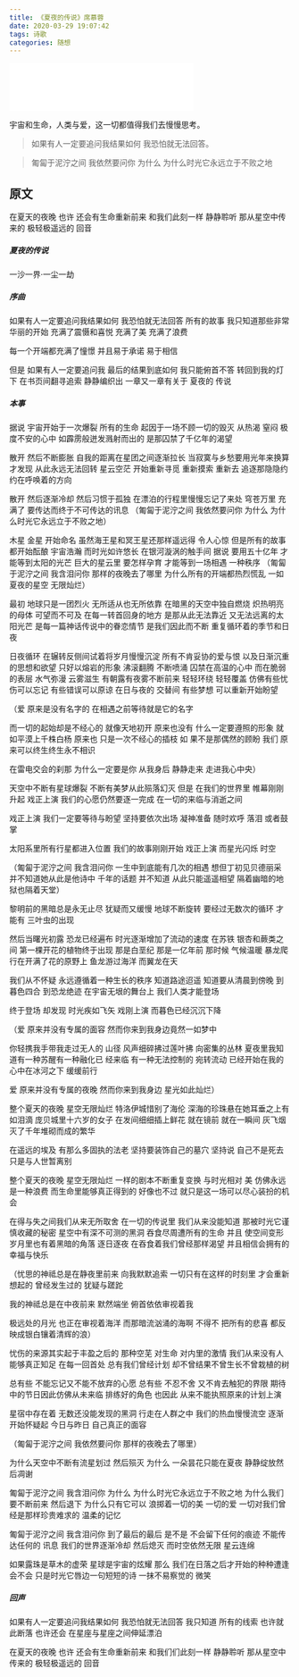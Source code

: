 ```yaml
---
title: 《夏夜的传说》席慕蓉
date: 2020-03-29 19:07:42
tags: 诗歌
categories: 随想
---
```


<iframe frameborder="no" border="0" marginwidth="0" marginheight="0" width=330 height=86 src="//music.163.com/outchain/player?type=3&id=2060398574&auto=0&height=66"></iframe>

宇宙和生命，人类与爱，这一切都值得我们去慢慢思考。

> 如果有人一定要追问我结果如何
> 我恐怕就无法回答。

> 匍匐于泥泞之间 
> 我依然要问你 为什么 
> 为什么时光它永远立于不败之地

<!-- more -->

## 原文

在夏天的夜晚 也许 
还会有生命重新前来 
和我们此刻一样 静静聆听 
那从星空中传来的 
极轻极遥远的 回音

##### 夏夜的传说 

一沙一界·一尘一劫

##### 序曲

如果有人一定要追问我结果如何 
我恐怕就无法回答 
所有的故事 
我只知道那些非常华丽的开始 
充满了震慑和喜悦 
充满了美 充满了浪费

每一个开端都充满了憧憬 
并且易于承诺 易于相信

但是 如果有人一定要追问我 
最后的结果到底如何 
我只能俯首不答 转回到我的灯下 
在书页间翻寻追索 
静静编织出 一章又一章有关于 
夏夜的 传说

##### 本事

据说 宇宙开始于一次爆裂 
所有的生命 
起因于一场不顾一切的毁灭 
从热渴 窒闷 极度不安的心中 
如霹雳般迸发溅射而出的 
是那囚禁了千亿年的渴望

散开 然后不断膨胀 
自我的距离在星团之间逐渐拉长 
当寂寞与乡愁要用光年来换算 
才发现 
从此永远无法回转 
星云空茫 开始重新寻觅 
重新摸索 重新去 
追逐那隐隐约约在呼唤着的方向

散开 然后逐渐冷却 
然后习惯于孤独 
在漂泊的行程里慢慢忘记了来处 
穹苍万里 充满了 
要传达而终于不可传达的讯息 
（匍匐于泥泞之间 
我依然要问你 为什么 
为什么时光它永远立于不败之地）

木星 金星 开始命名 
虽然海王星和冥王星还那样遥远得 
令人心惊 
但是所有的故事都开始酝酿 
宇宙浩瀚 而时光如许悠长 
在银河漩涡的触手间 据说 
要用五十亿年 
才能等到太阳的光芒 
巨大的星云里 要怎样孕育 
才能等到一场相遇 一种秩序 
（匍匐于泥泞之间 
我含泪问你 
那样的夜晚去了哪里 
为什么所有的开端都热烈慌乱 
一如夏夜的星空 无限灿烂）

最初 地球只是一团烈火 
无所适从也无所依靠 
在暗黑的天空中独自燃烧 
炽热明亮的母体 可望而不可及 
在每一转首回身的地方 
是那从此无法靠近 
又无法远离的太阳光芒 
是每一篇神话传说中的眷恋情节 
是我们因此而不断 
重复循环着的季节和日夜

日夜循环 
在辗转反侧间试着将岁月慢慢沉淀 
所有不肯妥协的爱与恨 
以及日渐沉重的思想和欲望 
只好以熔岩的形象 沸滚翻腾 
不断喷涌 囚禁在高温的心中 
而在脆弱的表层 
水气弥漫 云雾滋生 
有朝露有夜雾不断前来 轻轻环绕 
轻轻覆盖 
仿佛有些忧伤可以忘记 
有些错误可以原谅 在日与夜的 
交替间 
有些梦想 可以重新开始盼望

（爱 原来是没有名字的 
在相遇之前等待就是它的名字

而一切的起始却是不经心的 
就像天地初开 原来也没有 
什么一定要遵照的形象 就 
如平漠上千株白杨 原来也 
只是一次不经心的插枝 如 
果不是那偶然的顾盼 我们 
原来可以终生终生永不相识

在雷电交会的刹那 
为什么一定要是你 从我身后 
静静走来 
走进我心中央）

天空中不断有星球爆裂 
不断有美梦从此殒落幻灭 
但是 在我们的世界里 
帷幕刚刚升起 戏正上演 
我们的心愿仍然要逐一完成 
在一切的来临与消逝之间

戏正上演 
我们一定要等待与盼望 
坚持要依次出场 凝神准备 
随时欢呼 落泪 或者鼓掌

太阳系里所有行星都进入位置 
我们的故事刚刚开始 戏正上演 
而星光闪烁 时空

（匍匐于泥泞之间 
我含泪问你 
一生中到底能有几次的相遇 
想但丁初见贝德丽采 
并不知道她从此是他诗中 
千年的话题 并不知道 
从此只能遥遥相望 
隔着幽暗的地狱也隔着天堂）

黎明前的黑暗总是永无止尽 
犹疑而又缓慢 地球不断旋转
要经过无数次的循环 才能有 
三叶虫的出现

然后当曙光初露 恐龙已经遍布 
时光逐渐增加了流动的速度 
在苏铁 银杏和蕨类之间 
第一棵开花的植物终于出现 
那是白垩纪 那是一亿年前 
那时候 气候温暖 
暴龙爬行在开满了花的原野上 
鱼龙游过海洋 而翼龙在天

我们从不怀疑 
永远遵循着一种生长的秩序 
知道路途迢遥 
知道要从清晨到傍晚 
到暮色四合 
到恐龙绝迹 
在宇宙无垠的舞台上 
我们人类才能登场

终于登场 却发现 
时光疾如飞矢 戏刚上演 
而暮色已经沉沉下降

（爱 原来并没有专属的面容 
然而你来到我身边竟然一如梦中

你轻携我手带我走过无人的 
山径 风声细碎拂过莲叶拂 
向密集的丛林 夏夜里我知 
道有一种苏醒有一种融化已 
经来临 有一种无法控制的 
宛转流动 已经开始在我的 
心中在冰河之下 缓缓前行

爱 原来并没有专属的夜晚 
然而你来到我身边 星光如此灿烂）

整个夏天的夜晚 星空无限灿烂 
特洛伊城惜别了海伦 
深海的珍珠悬在她耳垂之上有如泪滴 
庞贝城里十六岁的女子 
在发间细细插上鲜花 
就在镜前 就在一瞬间 
灰飞烟灭了千年堆砌而成的繁华

在遥远的埃及 
有那么多固执的法老 
坚持要装饰自己的墓穴 
坚持说 
自己不是死去 只是与人世暂离别

整个夏天的夜晚 星空无限灿烂 
一样的剧本不断重复变换 
与时光相对 
美 仿佛永远是一种浪费 
而生命里能够真正得到的 
好像也不过 
就只是这一场可以尽心装扮的机会

在得与失之间我们从来无所取舍 
在一切的传说里 
我们从来没能知道 
那被时光它谨慎收藏的秘密 
星空中有深不可测的黑洞 
吞食尽周遭所有的生命 并且 
使空间变形 
岁月里也有着黑暗的角落 
逐日逐夜 
在吞食着我们曾经那样渴望 
并且相信会拥有的 幸福与快乐

（忧思的神祗总是在静夜里前来 
向我默默追索 
一切只有在这样的时刻里 
才会重新想起的 
曾经发生过的 犹疑与蹉跎

我的神祗总是在中夜前来 
默然端坐 俯首依依审视着我

极远处的月光 
也正在审视着海洋 
而那暗流汹涌的海啊 不得不 
把所有的悲喜 
都反映成银白镶着清辉的浪）

忧伤的来源其实起于丰盈之后的 
那种空芜 
对生命 对内里的激情 
我们从来没有人能够真正知足 
在每一回首处 
总有我们曾经计划 
却不曾结果不曾生长不曾栽植的树

总有些 
不能忘记又不能不放弃的心愿 
总有些 不忍不舍 
又不肯去触犯的界限 
期待中的节日因此仿佛从未来临 
排练好的角色 也因此 
从来不能执照原来的计划上演

星宿中存在着 
无数还没能发现的黑洞 
行走在人群之中 
我们的热血慢慢流空 
逐渐开始怀疑起 今日与昨日 
自己真正的面容

（匍匐于泥泞之间 
我依然要问你 
那样的夜晚去了哪里）

为什么天空中不断有流星划过 
然后殒灭 为什么 
一朵昙花只能在夏夜 
静静绽放然后凋谢

匍匐于泥泞之间 
我含泪问你 为什么 
为什么时光它永远立于不败之地 
为什么我们要不断前来 然后退下 
为什么只有它可以 
浪掷着一切的美 一切的爱 
一切对我们曾经是那样珍贵难求的 
温柔的记忆

匍匐于泥泞之间 
我含泪问你 
到了最后的最后 是不是 
不会留下任何的痕迹 
不能传达任何的 
讯息 我们的世界逐渐冷却 
然后熄灭 
而时空依然无限 星云连绵

如果露珠是草木的虚荣 
星球是宇宙的炫耀 
那么 
我们在日落之后才开始的种种遭逢 
会不会 
只是时光它唇边一句短短的诗 
一抹不易察觉的 微笑

##### 回声

如果有人一定要追问我结果如何 
我恐怕就无法回答 
我只知道 
所有的线索 也许就此断落 
也许还会 
在星座与星座之间伸延漂泊

在夏天的夜晚 也许 
还会有生命重新前来 
和我们们此刻一样 静静聆听 
那从星空中传来的 
极轻极遥远的 回音